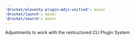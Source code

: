 ```yaml
---
'@rocket/eleventy-plugin-mdjs-unified': minor
'@rocket/launch': minor
'@rocket/search': minor
---
```


Adjustments to work with the restructured CLI Plugin System
